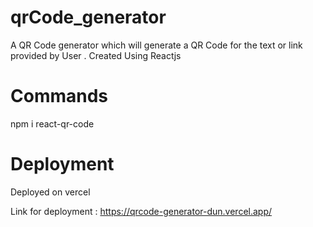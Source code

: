 # qrCode_generator

A QR Code generator which will generate a QR Code for the text or link provided by User . Created Using Reactjs 

# Commands 

npm i react-qr-code

# Deployment

Deployed on vercel 

Link for deployment : https://qrcode-generator-dun.vercel.app/
